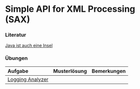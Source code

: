 # Simple API for XML Processing (SAX) #

### Literatur ###

[Java ist auch eine Insel](http://openbook.galileocomputing.de/javainsel8/javainsel_15_005.htm)


### Übungen ###
| **Aufgabe** | **Musterlösung** | **Bemerkungen** |
|:------------|:------------------|:----------------|
| [Logging Analyzer](uebung_xml_sax_logging_analyzer.md) |  |  |